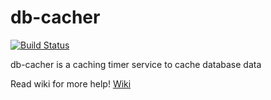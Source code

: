 # db-cacher

[![Build Status](https://api.travis-ci.com/Shonminh/db-cacher.svg)](https://travis-ci.com/Shonminh/db-cacher)

db-cacher is a caching timer service to cache database data

Read wiki for more help! [Wiki](https://github.com/Shonminh/db-cacher/wiki)